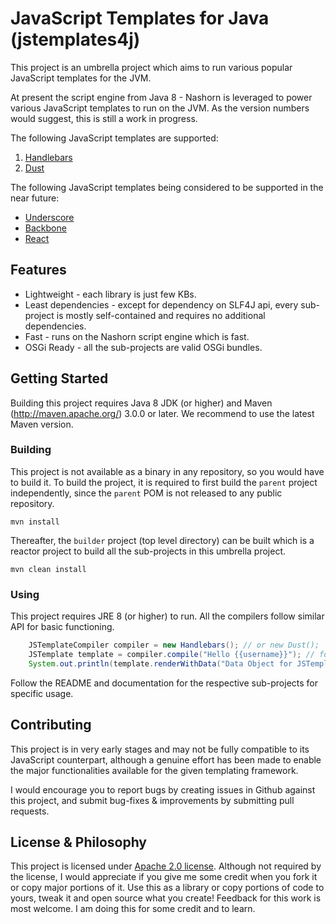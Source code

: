 # JavaScript Templates for Java (jstemplates4j)
This project is an umbrella project which aims to run various popular JavaScript templates for the JVM.

At present the script engine from Java 8 - Nashorn is leveraged to power various JavaScript templates to run on the JVM. As the version numbers would suggest, this is still a work in progress.

The following JavaScript templates are supported:

1. [Handlebars](http://handlebarsjs.com)
2. [Dust](http://www.dustjs.com)

The following JavaScript templates being considered to be supported in the near future:

* [Underscore](http://underscorejs.org)
* [Backbone](http://backbonejs.org)
* [React](https://facebook.github.io/react)

## Features
* Lightweight - each library is just few KBs.
* Least dependencies - except for dependency on SLF4J api, every sub-project is mostly self-contained and requires no additional dependencies.
* Fast - runs on the Nashorn script engine which is fast.
* OSGi Ready - all the sub-projects are valid OSGi bundles.

## Getting Started
Building this project requires Java 8 JDK (or higher) and Maven (http://maven.apache.org/) 3.0.0 or later. We recommend to use the latest Maven version.

### Building
This project is not available as a binary in any repository, so you would have to build it. To build the project, it is required to first build the `parent` project independently, since the `parent` POM is not released to any public repository.

	mvn install

Thereafter, the `builder` project (top level directory) can be built which is a reactor project to build all the sub-projects in this umbrella project.

	mvn clean install

### Using
This project requires JRE 8 (or higher) to run. All the compilers follow similar API for basic functioning.

```java
	JSTemplateCompiler compiler = new Handlebars(); // or new Dust();
	JSTemplate template = compiler.compile("Hello {{username}}"); // follow the templating language syntax
	System.out.println(template.renderWithData("Data Object for JSTemplate"));
```

Follow the README and documentation for the respective sub-projects for specific usage.

## Contributing
This project is in very early stages and may not be fully compatible to its JavaScript counterpart, although a genuine effort has been made to enable the major functionalities available for the given templating framework.

I would encourage you to report bugs by creating issues in Github against this project, and submit bug-fixes & improvements by submitting pull requests.

## License & Philosophy
This project is licensed under [Apache 2.0 license](http://www.apache.org/licenses/LICENSE-2.0). Although not required by the license, I would appreciate if you give me some credit when you fork it or copy major portions of it. Use this as a library or copy portions of code to yours, tweak it and open source what you create! Feedback for this work is most welcome. I am doing this for some credit and to learn.
